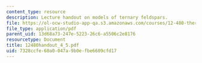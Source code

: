 ```yaml
---
content_type: resource
description: Lecture handout on models of ternary feldspars.
file: https://ol-ocw-studio-app-qa.s3.amazonaws.com/courses/12-480-thermodynamics-for-geoscientists-fall-2006/7328ccfe60a0047a9b0efbe6609cfd17_12480handout_4_5.pdf
file_type: application/pdf
parent_uid: 13d68a73-247e-5223-26c6-a5506c2e8176
resourcetype: Document
title: 12480handout_4_5.pdf
uid: 7328ccfe-60a0-047a-9b0e-fbe6609cfd17
---
```

